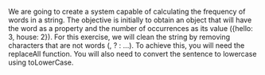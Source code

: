 We are going to create a system capable of calculating the
frequency of words in a string. The objective is initially
to obtain an object that will have the word as a property
and the number of occurrences as its value ({hello: 3, house: 2}).
For this exercise, we will clean the string by removing characters
that are not words (, ? : ...). To achieve this, you will need the
replaceAll function. You will also need to convert the sentence to
lowercase using toLowerCase.
